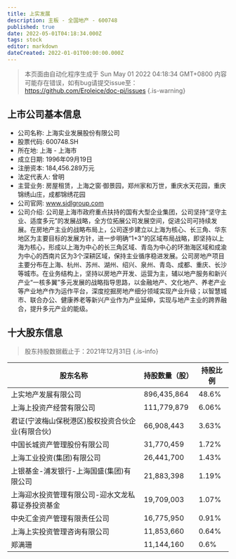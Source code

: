 ```yaml
---
title: 上实发展
description: 主板 - 全国地产 - 600748
published: true
date: 2022-05-01T04:18:34.000Z
tags: stock
editor: markdown
dateCreated: 2022-01-01T00:00:00.000Z
---
```


> 本页面由自动化程序生成于 Sun May 01 2022 04:18:34 GMT+0800
> 内容可能存在错误，如有bug请提交issue至：https://github.com/Eroleice/doc-pi/issues
{.is-warning}

## 上市公司基本信息
- 公司名称: 上海实业发展股份有限公司
- 股票代码: 600748.SH
- 所在地: 上海 - 上海市
- 成立日期: 1996年09月19日
- 注册资本: 184,456.289万元
- 法定代表人: 曾明
- 主营业务: 房屋租赁，上海之窗·御景园，郑州家和万世，重庆水天花园，重庆锦绣山庄，成都锦绣花园
- 公司官网: www.sidlgroup.com
- 公司介绍: 公司是上海市政府重点扶持的国有大型企业集团，公司坚持“坚守主业、适度多元”的发展战略，全方位拓展公司发展空间，促进公司可持续发展。在房地产主业的战略布局上，公司逐步建立以上海为核心、长三角、华东地区为主要目标的发展方针，进一步明确“1+3”的区域布局战略，即坚持以上海为核心，形成以上海为中心的长三角区域、青岛为中心的环渤海区域和成渝为中心的西南片区为3个深耕区域，保持主业循序稳进发展。公司房地产项目主要分布在上海、杭州、苏州、湖州、绍兴、泉州、青岛、成都、重庆、长沙等城市。在业务结构上，坚持以房地产开发、运营为主，辅以地产服务和新兴产业“一核多翼”多元发展的战略指导思路，以金融地产、文化地产、养老产业等产业地产作为运作平台，深度挖掘房地产细分领域实现产业升级；以智慧城市、联合办公、健康养老等新兴产业作为产业延伸，实现与地产主业的跨界融合，提升多元产业的能级。


## 十大股东信息
> 股东持股数据截止于：2021年12月31日
{.is-info}

| 股东名称 | 持股数量（股） | 持股比例 |
| --- | --- | --- |
| 上实地产发展有限公司 | 896,435,864 | 48.6% |
| 上海上投资产经营有限公司 | 111,779,879 | 6.06% |
| 君证(宁波梅山保税港区)股权投资合伙企业(有限合伙) | 66,908,443 | 3.63% |
| 中国长城资产管理股份有限公司 | 31,770,459 | 1.72% |
| 上海工业投资(集团)有限公司 | 26,441,700 | 1.43% |
| 上银基金-浦发银行-上海国盛(集团)有限公司 | 21,883,398 | 1.19% |
| 上海迎水投资管理有限公司-迎水文龙私募证券投资基金 | 19,709,003 | 1.07% |
| 中央汇金资产管理有限责任公司 | 16,775,950 | 0.91% |
| 上海上实投资管理咨询有限公司 | 11,853,660 | 0.64% |
| 郑满珊 | 11,144,160 | 0.6% |




